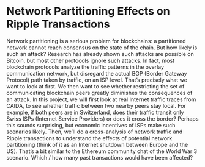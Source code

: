 # Network Partitioning Effects on Ripple Transactions

Network partitioning is a serious problem for blockchains: a partitioned network cannot reach consensus on the state of the chain. But how likely is such an attack? Research has already shown such attacks are possible on Bitcoin, but most other protocols ignore such attacks. In fact, most blockchain protocols analyze the traffic patterns in the overlay communication network, but disregard the actual BGP (Border Gateway Protocol) path taken by traffic, on an ISP level. That’s precisely what we want to look at first. We then want to see whether restricting the set of communicating blockchain peers greatly diminishes the consequences of an attack.
In this project, we will first look at real Internet traffic traces from CAIDA, to see whether traffic between two nearby peers stay local. For example, if both peers are in Switzerland, does their traffic transit only Swiss ISPs (Internet Service Providers) or does it cross the border? Perhaps this sounds surprising, but economic incentives of ISPs make such scenarios likely. 
Then, we’ll do a cross-analysis of network traffic and Ripple transactions to understand the effects of potential network partitioning (think of it as an Internet shutdown between Europe and the US). That’s a bit similar to the Ethereum community chat of the World War 3 scenario. Which / how many past transactions would have been affected? 
